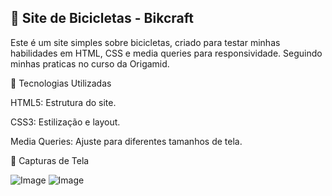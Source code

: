## 🚴 Site de Bicicletas - Bikcraft

Este é um site simples sobre bicicletas, criado para testar minhas habilidades em HTML, CSS e media queries para responsividade. Seguindo minhas praticas no curso da Origamid.

📌 Tecnologias Utilizadas

HTML5: Estrutura do site.

CSS3: Estilização e layout.

Media Queries: Ajuste para diferentes tamanhos de tela.

📸 Capturas de Tela

![Image](https://github.com/user-attachments/assets/856adbea-690b-45d5-bf52-7def0d4855ec)
![Image](https://github.com/user-attachments/assets/ab9a4e72-af2e-4b5d-8e3c-d5023956246a)
